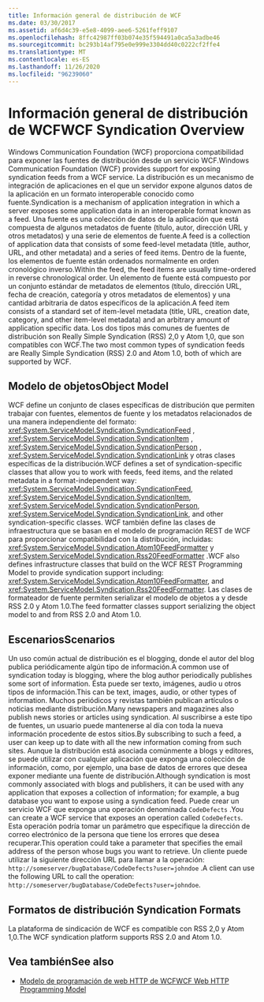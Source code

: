 ```yaml
---
title: Información general de distribución de WCF
ms.date: 03/30/2017
ms.assetid: af6d4c39-e5e8-4099-aee6-5261feff9107
ms.openlocfilehash: 8ffc42987ff03b074e35f594491a0ca5a3adbe46
ms.sourcegitcommit: bc293b14af795e0e999e3304dd40c0222cf2ffe4
ms.translationtype: MT
ms.contentlocale: es-ES
ms.lasthandoff: 11/26/2020
ms.locfileid: "96239060"
---
```

# <a name="wcf-syndication-overview"></a><span data-ttu-id="ea980-102">Información general de distribución de WCF</span><span class="sxs-lookup"><span data-stu-id="ea980-102">WCF Syndication Overview</span></span>

<span data-ttu-id="ea980-103">Windows Communication Foundation (WCF) proporciona compatibilidad para exponer las fuentes de distribución desde un servicio WCF.</span><span class="sxs-lookup"><span data-stu-id="ea980-103">Windows Communication Foundation (WCF) provides support for exposing syndication feeds from a WCF service.</span></span> <span data-ttu-id="ea980-104">La distribución es un mecanismo de integración de aplicaciones en el que un servidor expone algunos datos de la aplicación en un formato interoperable conocido como fuente.</span><span class="sxs-lookup"><span data-stu-id="ea980-104">Syndication is a mechanism of application integration in which a server exposes some application data in an interoperable format known as a feed.</span></span> <span data-ttu-id="ea980-105">Una fuente es una colección de datos de la aplicación que está compuesta de algunos metadatos de fuente (título, autor, dirección URL y otros metadatos) y una serie de elementos de fuente.</span><span class="sxs-lookup"><span data-stu-id="ea980-105">A feed is a collection of application data that consists of some feed-level metadata (title, author, URL, and other metadata) and a series of feed items.</span></span> <span data-ttu-id="ea980-106">Dentro de la fuente, los elementos de fuente están ordenados normalmente en orden cronológico inverso.</span><span class="sxs-lookup"><span data-stu-id="ea980-106">Within the feed, the feed items are usually time-ordered in reverse chronological order.</span></span> <span data-ttu-id="ea980-107">Un elemento de fuente está compuesto por un conjunto estándar de metadatos de elementos (título, dirección URL, fecha de creación, categoría y otros metadatos de elementos) y una cantidad arbitraria de datos específicos de la aplicación.</span><span class="sxs-lookup"><span data-stu-id="ea980-107">A feed item consists of a standard set of item-level metadata (title, URL, creation date, category, and other item-level metadata) and an arbitrary amount of application specific data.</span></span> <span data-ttu-id="ea980-108">Los dos tipos más comunes de fuentes de distribución son Really Simple Syndication (RSS) 2,0 y Atom 1,0, que son compatibles con WCF.</span><span class="sxs-lookup"><span data-stu-id="ea980-108">The two most common types of syndication feeds are Really Simple Syndication (RSS) 2.0 and Atom 1.0, both of which are supported by WCF.</span></span>  
  
## <a name="object-model"></a><span data-ttu-id="ea980-109">Modelo de objetos</span><span class="sxs-lookup"><span data-stu-id="ea980-109">Object Model</span></span>  

 <span data-ttu-id="ea980-110">WCF define un conjunto de clases específicas de distribución que permiten trabajar con fuentes, elementos de fuente y los metadatos relacionados de una manera independiente del formato: <xref:System.ServiceModel.Syndication.SyndicationFeed> , <xref:System.ServiceModel.Syndication.SyndicationItem> , <xref:System.ServiceModel.Syndication.SyndicationPerson> , <xref:System.ServiceModel.Syndication.SyndicationLink> y otras clases específicas de la distribución.</span><span class="sxs-lookup"><span data-stu-id="ea980-110">WCF defines a set of syndication-specific classes that allow you to work with feeds, feed items, and the related metadata in a format-independent way: <xref:System.ServiceModel.Syndication.SyndicationFeed>, <xref:System.ServiceModel.Syndication.SyndicationItem>, <xref:System.ServiceModel.Syndication.SyndicationPerson>, <xref:System.ServiceModel.Syndication.SyndicationLink>, and other syndication-specific classes.</span></span> <span data-ttu-id="ea980-111">WCF también define las clases de infraestructura que se basan en el modelo de programación REST de WCF para proporcionar compatibilidad con la distribución, incluidas: <xref:System.ServiceModel.Syndication.Atom10FeedFormatter> y  <xref:System.ServiceModel.Syndication.Rss20FeedFormatter> .</span><span class="sxs-lookup"><span data-stu-id="ea980-111">WCF also defines infrastructure classes that build on the WCF REST Programming Model to provide syndication support including: <xref:System.ServiceModel.Syndication.Atom10FeedFormatter>, and  <xref:System.ServiceModel.Syndication.Rss20FeedFormatter>.</span></span> <span data-ttu-id="ea980-112">Las clases de formateador de fuente permiten serializar el modelo de objetos a y desde RSS 2.0 y Atom 1.0.</span><span class="sxs-lookup"><span data-stu-id="ea980-112">The feed formatter classes support serializing the object model to and from RSS 2.0 and Atom 1.0.</span></span>  
  
## <a name="scenarios"></a><span data-ttu-id="ea980-113">Escenarios</span><span class="sxs-lookup"><span data-stu-id="ea980-113">Scenarios</span></span>  

 <span data-ttu-id="ea980-114">Un uso común actual de distribución es el blogging, donde el autor del blog publica periódicamente algún tipo de información.</span><span class="sxs-lookup"><span data-stu-id="ea980-114">A common use of syndication today is blogging, where the blog author periodically publishes some sort of information.</span></span> <span data-ttu-id="ea980-115">Ésta puede ser texto, imágenes, audio u otros tipos de información.</span><span class="sxs-lookup"><span data-stu-id="ea980-115">This can be text, images, audio, or other types of information.</span></span> <span data-ttu-id="ea980-116">Muchos periódicos y revistas también publican artículos o noticias mediante distribución.</span><span class="sxs-lookup"><span data-stu-id="ea980-116">Many newspapers and magazines also publish news stories or articles using syndication.</span></span> <span data-ttu-id="ea980-117">Al suscribirse a este tipo de fuentes, un usuario puede mantenerse al día con toda la nueva información procedente de estos sitios.</span><span class="sxs-lookup"><span data-stu-id="ea980-117">By subscribing to such a feed, a user can keep up to date with all the new information coming from such sites.</span></span> <span data-ttu-id="ea980-118">Aunque la distribución está asociada comúnmente a blogs y editores, se puede utilizar con cualquier aplicación que exponga una colección de información, como, por ejemplo, una base de datos de errores que desea exponer mediante una fuente de distribución.</span><span class="sxs-lookup"><span data-stu-id="ea980-118">Although syndication is most commonly associated with blogs and publishers, it can be used with any application that exposes a collection of information; for example, a bug database you want to expose using a syndication feed.</span></span> <span data-ttu-id="ea980-119">Puede crear un servicio WCF que exponga una operación denominada `CodeDefects` .</span><span class="sxs-lookup"><span data-stu-id="ea980-119">You can create a WCF service that exposes an operation called `CodeDefects`.</span></span> <span data-ttu-id="ea980-120">Esta operación podría tomar un parámetro que especifique la dirección de correo electrónico de la persona que tiene los errores que desea recuperar.</span><span class="sxs-lookup"><span data-stu-id="ea980-120">This operation could take a parameter that specifies the email address of the person whose bugs you want to retrieve.</span></span> <span data-ttu-id="ea980-121">Un cliente puede utilizar la siguiente dirección URL para llamar a la operación: `http://someserver/bugDatabase/CodeDefects?user=johndoe` .</span><span class="sxs-lookup"><span data-stu-id="ea980-121">A client can use the following URL to call the operation: `http://someserver/bugDatabase/CodeDefects?user=johndoe`.</span></span>  
  
## <a name="syndication-formats"></a><span data-ttu-id="ea980-122">Formatos de distribución </span><span class="sxs-lookup"><span data-stu-id="ea980-122">Syndication Formats</span></span>  

 <span data-ttu-id="ea980-123">La plataforma de sindicación de WCF es compatible con RSS 2,0 y Atom 1,0.</span><span class="sxs-lookup"><span data-stu-id="ea980-123">The WCF syndication platform supports RSS 2.0 and Atom 1.0.</span></span>  
  
## <a name="see-also"></a><span data-ttu-id="ea980-124">Vea también</span><span class="sxs-lookup"><span data-stu-id="ea980-124">See also</span></span>

- [<span data-ttu-id="ea980-125">Modelo de programación de web HTTP de WCF</span><span class="sxs-lookup"><span data-stu-id="ea980-125">WCF Web HTTP Programming Model</span></span>](wcf-web-http-programming-model.md)

